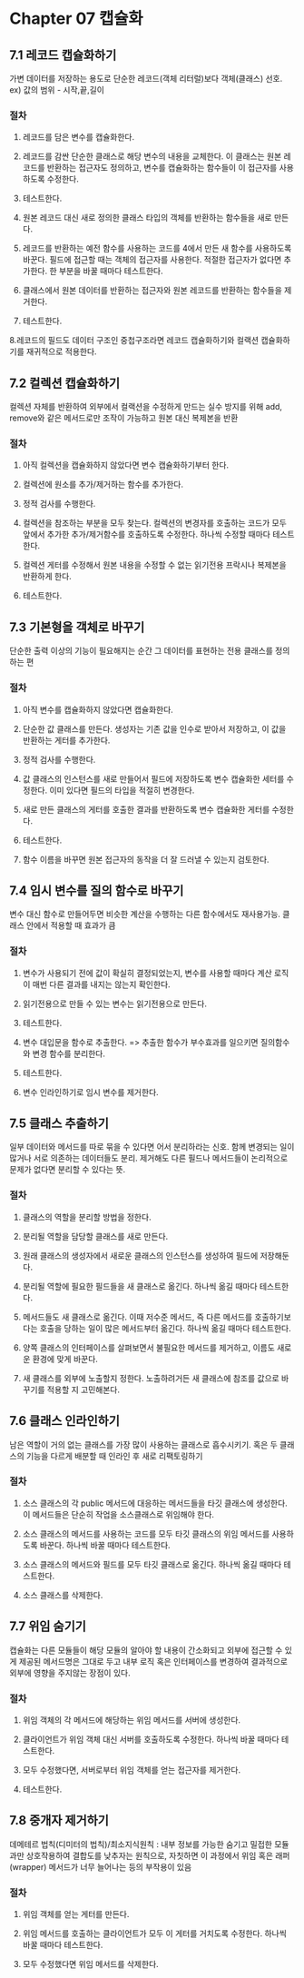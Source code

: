 # Chapter 07 캡슐화

## 7.1 레코드 캡슐화하기

가변 데이터를 저장하는 용도로 단순한 레코드(객체 리터럴)보다 객체(클래스) 선호. ex) 값의 범위 - 시작,끝,길이

### 절차

1. 레코드를 담은 변수를 캡슐화한다.

2. 레코드를 감싼 단순한 클래스로 해당 변수의 내용을 교체한다. 이 클래스는 원본 레코드를 반환하는 접근자도 정의하고, 변수를 캡슐화하는 함수들이 이 접근자를 사용하도록 수정한다.

3. 테스트한다.

4. 원본 레코드 대신 새로 정의한 클래스 타입의 객체를 반환하는 함수들을 새로 만든다.

5. 레코드를 반환하는 예전 함수를 사용하는 코드를 4에서 만든 새 함수를 사용하도록 바꾼다. 필드에 접근할 때는 객체의 접근자를 사용한다. 적절한 접근자가 없다면 추가한다. 한 부분을 바꿀 때마다 테스트한다.

6. 클래스에서 원본 데이터를 반환하는 접근자와 원본 레코드를 반환하는 함수들을 제거한다.

7. 테스트한다.

8.레코드의 필드도 데이터 구조인 중첩구조라면 레코드 캡슐화하기와 컬랙션 캡슐화하기를 재귀적으로 적용한다.

## 7.2 컬렉션 캡슐화하기

컬렉션 자체를 반환하여 외부에서 컬랙션을 수정하게 만드는 실수 방지를 위해 add, remove와 같은 메서드로만 조작이 가능하고 원본 대신 복제본을 반환

### 절차

1. 아직 컬렉션을 캡슐화하지 않았다면 변수 캡슐화하기부터 한다.

2. 컬렉션에 원소를 추가/제거하는 함수를 추가한다.

3. 정적 검사를 수행한다.

4. 컬렉션을 참조하는 부분을 모두 찾는다. 컬렉션의 변경자를 호출하는 코드가 모두 앞에서 추가한 추가/제거함수를 호출하도록 수정한다. 하나씩 수정할 때마다 테스트한다.

5. 컬렉션 게터를 수정해서 원본 내용을 수정할 수 없는 읽기전용 프락시나 복제본을 반환하게 한다.

6. 테스트한다.

## 7.3 기본형을 객체로 바꾸기

단순한 출력 이상의 기능이 필요해지는 순간 그 데이터를 표현하는 전용 클래스를 정의하는 편

### 절차

1. 아직 변수를 캡슐화하지 않았다면 캡슐화한다.

2. 단순한 값 클래스를 만든다. 생성자는 기존 값을 인수로 받아서 저장하고, 이 값을 반환하는 게터를 추가한다.

3. 정적 검사를 수행한다.

4. 값 클래스의 인스턴스를 새로 만들어서 필드에 저장하도록 변수 캡슐화한 세터를 수정한다. 이미 있다면 필드의 타입을 적절히 변경한다.

5. 새로 만든 클래스의 게터를 호출한 결과를 반환하도록 변수 캡슐화한 게터를 수정한다.

6. 테스트한다.

7. 함수 이름을 바꾸면 원본 접근자의 동작을 더 잘 드러낼 수 있는지 검토한다.

## 7.4 임시 변수를 질의 함수로 바꾸기

변수 대신 함수로 만들어두면 비슷한 계산을 수행하는 다른 함수에서도 재사용가능. 클래스 안에서 적용할 때 효과가 큼

### 절차

1. 변수가 사용되기 전에 값이 확실히 결정되었는지, 변수를 사용할 때마다 계산 로직이 매번 다른 결과를 내지는 않는지 확인한다.

2. 읽기전용으로 만들 수 있는 변수는 읽기전용으로 만든다.

3. 테스트한다.

4. 변수 대입문을 함수로 추출한다.
   => 추출한 함수가 부수효과를 일으키면 질의함수와 변경 함수를 분리한다.

5. 테스트한다.

6. 변수 인라인하기로 임시 변수를 제거한다.

## 7.5 클래스 추출하기

일부 데이터와 메서드를 따로 묶을 수 있다면 어서 분리하라는 신호. 함께 변경되는 일이 많거나 서로 의존하는 데이터들도 분리. 제거해도 다른 필드나 메서드들이 논리적으로 문제가 없다면 분리할 수 있다는 뜻.

### 절차

1. 클래스의 역할을 분리할 방법을 정한다.

2. 분리될 역할을 담당할 클래스를 새로 만든다.

3. 원래 클래스의 생성자에서 새로운 클래스의 인스턴스를 생성하여 필드에 저장해둔다.

4. 분리될 역할에 필요한 필드들을 새 클래스로 옮긴다. 하나씩 옮길 때마다 테스트한다.

5. 메서드들도 새 클래스로 옮긴다. 이때 저수준 메서드, 즉 다른 메서드를 호출하기보다는 호출을 당하는 일이 많은 메서드부터 옮긴다. 하나씩 옮길 때마다 테스트한다.

6. 양쪽 클래스의 인터페이스를 살펴보면서 불필요한 메서드를 제거하고, 이름도 새로운 환경에 맞게 바꾼다.

7. 새 클래스를 외부에 노출할지 정한다. 노출하려거든 새 클래스에 참조를 값으로 바꾸기를 적용할 지 고민해본다.

## 7.6 클래스 인라인하기

남은 역할이 거의 없는 클래스를 가장 많이 사용하는 클래스로 흡수시키기. 혹은 두 클래스의 기능을 다르게 배분할 때 인라인 후 새로 리팩토링하기

### 절차

1. 소스 클래스의 각 public 메서드에 대응하는 메서드들을 타깃 클래스에 생성한다. 이 메서드들은 단순히 작업을 소스클래스로 위임해야 한다.

2. 소스 클래스의 메서드를 사용하는 코드를 모두 타깃 클래스의 위임 메서드를 사용하도록 바꾼다. 하나씩 바꿀 때마다 테스트한다.

3. 소스 클래스의 메서드와 필드를 모두 타깃 클래스로 옮긴다. 하나씩 옮길 때마다 테스트한다.

4. 소스 클래스를 삭제한다.

## 7.7 위임 숨기기

캡슐화는 다른 모듈들이 해당 모듈의 알아야 할 내용이 간소화되고 외부에 접근할 수 있게 제공된 메서드명은 그대로 두고 내부 로직 혹은 인터페이스를 변경하여 결과적으로 외부에 영향을 주지않는 장점이 있다.

### 절차

1. 위임 객체의 각 메서드에 해당하는 위임 메서드를 서버에 생성한다.

2. 클라이언트가 위임 객체 대신 서버를 호출하도록 수정한다. 하나씩 바꿀 때마다 테스트한다.

3. 모두 수정했다면, 서버로부터 위임 객체를 얻는 접근자를 제거한다.

4. 테스트한다.

## 7.8 중개자 제거하기

데메테르 법칙(디미터의 법칙)/최소지식원칙 : 내부 정보를 가능한 숨기고 밀접한 모듈과만 상호작용하여 결합도를 낮추자는 원칙으로, 자칫하면 이 과정에서 위임 혹은 래퍼(wrapper) 메서드가 너무 늘어나는 등의 부작용이 있음

### 절차

1. 위임 객체를 얻는 게터를 만든다.

2. 위임 메서드를 호출하는 클라이언트가 모두 이 게터를 거치도록 수정한다. 하나씩 바꿀 때마다 테스트한다.

3. 모두 수정했다면 위임 메서드를 삭제한다.
